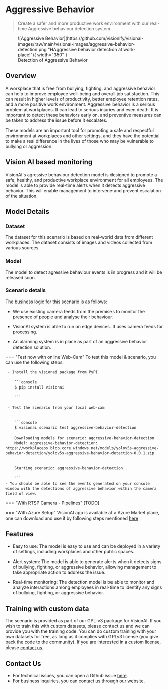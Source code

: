 # **Aggressive Behavior**

> Create a safer and more productive work environment with our real-time Aggressive behaviour detection system.

<figure markdown>
  ![Aggressive Behavior](https://github.com/visionify/visionai-images/raw/main/visionai-images/aggressive-behavior-detection.png "HAggressive behavior detection at work-place!"){ width="350" }
  <figcaption>Detection of Aggressive Behavior</figcaption>
</figure>


## Overview

A workplace that is free from bullying, fighting, and aggressive behavior can help to improve employee well-being and overall job satisfaction. This can result in higher levels of productivity, better employee retention rates, and a more positive work environment. Aggressive behavior is a serious problem at workplaces. It can lead to serious injuries and even death. It is important to detect these behaviors early on, and preventive measures can be taken to address the issue before it escalates.

These models are an important tool for promoting a safe and respectful environment at workplaces and other settings, and they have the potential to make a real difference in the lives of those who may be vulnerable to bullying or aggression.

## Vision AI based monitoring

VisionAI's agressive behaviour detection model is designed to promote a safe, healthy, and productive workplace environment for all employees. The model is able to provide real-time alerts when it detects aggressive behavior. This will enable management to intervene and prevent escalation of the situation.


## Model Details

### Dataset

The dataset for this scenario is based on real-world data from different workplaces. The dataset consists of images and videos collected from various sources.

### Model

The model to detect agressive behaviour events is in progress and it will be released soon.

### Scenario details


The business logic for this scenario is as follows: 

- We use existing camera feeds from the premises to monitor the presence of people and analyse their behaviour.

- VisionAI system is able to run on edge devices. It uses camera feeds for processing. 

- An alarming system is in place as part of an aggressive behavior detection solution.

=== "Test now with online Web-Cam"
     To test this model & scenario, you can use the following steps:

     - Install the visionai package from PyPI
     
        ```console
        $ pip install visionai
        
        ```
     
     - Test the scenario from your local web-cam
     

        ```console
        $ visionai scenario test aggressive-behavior-detection

        Downloading models for scenario: aggressive-behavior-detection
        Model: aggressive-behavior-detection: https://workplaceos.blob.core.windows.net/models/yolov5s-aggressive-behavior-detection/yolov5s-aggressive-behavior-detection-0.0.1.zip
        

        Starting scenario: aggressive-behavior-detection..

        ```
    - You should be able to see the events generated on your console window with the detections of aggressive behavior within the camera field of view.

=== "With RTSP Camera - Pipelines"
     [TODO]
 
=== "With Azure Setup"
     VisionAI app is available at a Azure Market place, one can download and use it by following steps mentioned [here](../overview/azure-managed-app.md)





## Features

- Easy to use: The model is easy to use and can be deployed in a variety of settings, including workplaces and other public spaces.

- Alert system: The model is able to generate alerts when it detects signs of bullying, fighting, or aggressive behavior, allowing management to take appropriate action to address the issue.

- Real-time monitoring: The detection model is be able to monitor and analyze interactions among employees in real-time to identify any signs of bullying, fighting, or aggressive behavior.



## Training with custom data

The scenario is provided as part of our GPL-v3 package for VisionAI. If you wish to train this with custom datasets, please contact us and we can provide you with the training code. You can do custom training with your own datasets for free, as long as it complies with GPLv3 license (you give back the code to the community). If you are interested in a custom license, please [contact us](../company/contact.md).


## Contact Us

- For technical issues, you can open a Github issue [here](https://github.com/visionify/visionai).
- For business inquiries, you can contact us through [our website](https://visionify.ai/contact).

